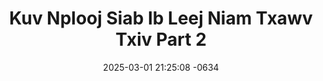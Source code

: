 ---
layout: movie-video-data
date: 2025-03-01 21:25:08 -0634
categories: movie

# Site Attributes
title: "Kuv Nplooj Siab Ib Leej Niam Txawv Txiv Part 2"
permalink: "/movie/Kuv_Nplooj_Siab_Ib_Leej_Niam_Txawv_Txiv_Part_2"

# Movie Attributes
synopsis: "Zaj dab neeg no yog piav txog ib tug me nyuam uas ib txwm tsis tau leej niam lub xub ntiag. Tsis tag li ntawd niam thiab txiv tseem muab pub rau phauj thiab yawg laus nkawd coj mus America teb thiab mus ua nkawd tub lawm. Thaum nws hlob tiav txiv nws thiaj rov los nriav nws niam nyob rau Thaib Teb. Thaum los txog rau Thaib Teb nws tau los ntsib ib tug hluas nkauj uas nws hlub thiab yiam tshaj plaws, tab sis tus hluas nkauj ntawd ho yog nws tus kws ib leej niam txawv txiv tus hluas nkauj thiab. Thov nej soj qab saib seb zaj dab neeg no nws yuav mus xaus li cas?"
producer: "Ja Iab Production"
director: ""
writer: "Kos Muas"
video_link: "https://youtu.be/zWQ8pY8HVBE?si=7ueZ4RlaRAQ5c-sy"
genre: "Romance"
year: ""
release_type: "VHS DVD"
storage: "Center for Hmong Studies"
thumbnail: "/assets/images/movie_thumbnails/Kuv Nplooj Siab Ib Leej Niam Txawv Txiv Part 2.jpeg"
publishing_company: "Ja Iab Production"

# Sequels + Parts
base_movie: "Kuv Nplooj Siab Ib Leej Niam Txawv Txiv"
total_parts: 2
sequel:

# Movie Cast
cast:
- name: "Dao Vwj"
- name: "Xais Yaj"
- name: "Yada"
- name: "Kos Muas"
- name: "Xia Muas"
- name: "Huas Xyooj"
---